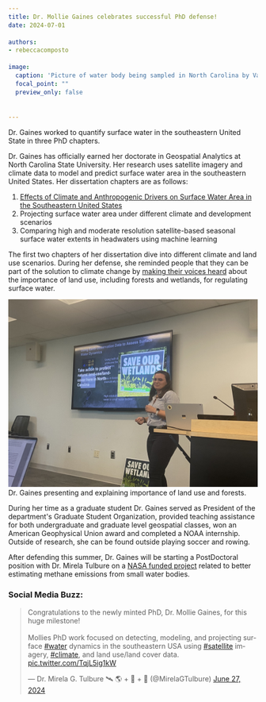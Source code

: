 ```yaml
---
title: Dr. Mollie Gaines celebrates successful PhD defense!
date: 2024-07-01

authors:
- rebeccacomposto

image:
  caption: 'Picture of water body being sampled in North Carolina by Varun Tiwari.'
  focal_point: ""
  preview_only: false


---
```


Dr. Gaines worked to quantify surface water in the southeastern United State in three PhD chapters. 

<!--more-->

Dr. Gaines has officially earned her doctorate in Geospatial Analytics at North Carolina State University. Her research uses satellite imagery and climate data to model and predict surface water area in the southeastern United States. Her dissertation chapters are as follows:
1. <a href="https://agupubs.onlinelibrary.wiley.com/doi/full/10.1029/2021WR031484">Effects of Climate and Anthropogenic Drivers on Surface Water Area in the Southeastern United States</a>
2. Projecting surface water area under different climate and development scenarios
3. Comparing high and moderate resolution satellite-based seasonal surface water extents in  headwaters using machine learning

The first two chapters of her dissertation dive into different climate and land use scenarios. During her defense, she reminded people that they can be part of the solution to climate change by <a href="https://act.southernenvironment.org/dskk9hc?p2asource=ActionCenter">making their voices heard</a> about the importance of land use, including forests and wetlands, for regulating surface water.

<img src="wetlands.jpg" alt="image is not available">
Dr. Gaines presenting and explaining importance of land use and forests.

During her time as a graduate student Dr. Gaines served as President of the department's Graduate Student Organization, provided teaching assistance for both undergraduate and graduate level geospatial classes, won an American Geophysical Union award and completed a NOAA internship. Outside of research, she can be found outside playing soccer and rowing.

After defending this summer, Dr. Gaines will be starting a PostDoctoral position with Dr. Mirela Tulbure on a <a href="https://gaec-lab.netlify.app/project/methane-small-water-bodies/">NASA funded project</a> related to better estimating methane emissions from small water bodies. 

### Social Media Buzz:

<blockquote class="twitter-tweet"><p lang="en" dir="ltr">Congratulations to the newly minted PhD, Dr. Mollie Gaines, for this huge milestone!<br><br>Mollies PhD work focused on detecting, modeling, and projecting surface <a href="https://twitter.com/hashtag/water?src=hash&amp;ref_src=twsrc%5Etfw">#water</a> dynamics in the southeastern USA using <a href="https://twitter.com/hashtag/satellite?src=hash&amp;ref_src=twsrc%5Etfw">#satellite</a> imagery, <a href="https://twitter.com/hashtag/climate?src=hash&amp;ref_src=twsrc%5Etfw">#climate</a>, and land use/land cover data. <a href="https://t.co/TqjL5ig1kW">pic.twitter.com/TqjL5ig1kW</a></p>&mdash; Dr. Mirela G. Tulbure 🛰 🌎 + 🐍 + 🌊 (@MirelaGTulbure) <a href="https://twitter.com/MirelaGTulbure/status/1806420806806753736?ref_src=twsrc%5Etfw">June 27, 2024</a></blockquote> <script async src="https://platform.twitter.com/widgets.js" charset="utf-8"></script>
